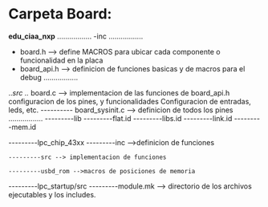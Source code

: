
# Carpeta Board:

__edu_ciaa_nxp__
.................
-inc
.................

 - board.h --> define MACROS para ubicar cada  componente o funcionalidad en la placa 
 - board_api.h --> definicion de funciones basicas y de macros para el debug
.................

..*src
		..* board.c --> implementacion de las funciones de board_api.h
					configuracion de los pines, y funcionalidades
					Configuracion de entradas, leds, etc.
		---------- board_sysinit.c --> definicion de todos los pines
.................
---------lib
	---------flat.id
	---------libs.id
	---------link.id
	---------mem.id

---------lpc_chip_43xx
	---------inc -->definicion de funciones
		
	---------src --> implementacion de funciones

	---------usbd_rom -->macros de posiciones de memoria  		

---------lpc_startup/src
---------module.mk --> directorio de los archivos ejecutables y los includes.

